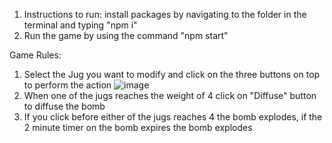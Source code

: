1. Instructions to run:
   install packages by navigating to the folder in the terminal and typing "npm i"
2. Run the game by using the command "npm start"

Game Rules:
1. Select the Jug you want to modify and click on the three buttons on top to perform the action
![image](https://user-images.githubusercontent.com/22604867/44880301-ee522980-ac60-11e8-8eac-57de4dcbc14c.png)
2. When one of the jugs reaches the weight of 4 click on "Diffuse" button to diffuse the bomb
3. If you click before either of the jugs reaches 4 the bomb explodes, if the 2 minute timer on the bomb expires the bomb explodes
